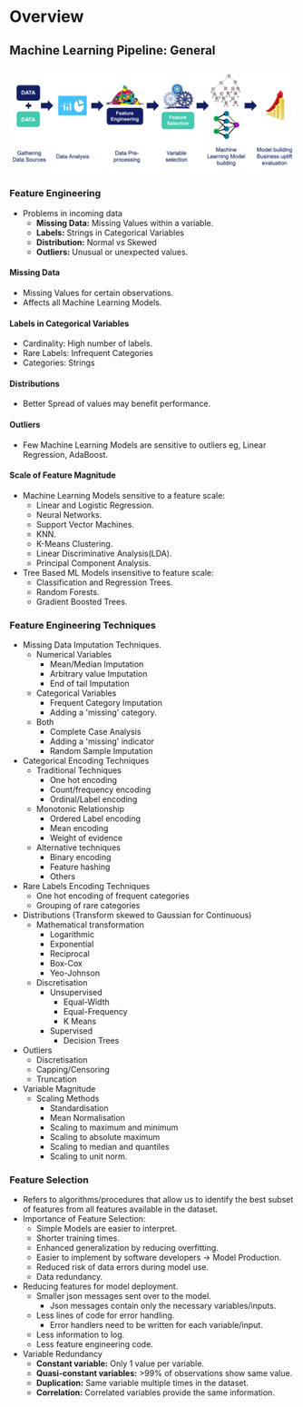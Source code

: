 # Overview

## Machine Learning Pipeline: General

![](..%2Ffiles%2Foverview%2Fml_pipeline_overview.png)

### Feature Engineering

- Problems in incoming data
  - **Missing Data:** Missing Values within a variable.
  - **Labels:** Strings in Categorical Variables
  - **Distribution:** Normal vs Skewed
  - **Outliers:** Unusual or unexpected values.

#### Missing Data
- Missing Values for certain observations.
- Affects all Machine Learning Models.

#### Labels in Categorical Variables
- Cardinality: High number of labels.
- Rare Labels: Infrequent Categories
- Categories: Strings

#### Distributions

- Better Spread of values may benefit performance.

#### Outliers

- Few Machine Learning Models are sensitive to outliers eg, Linear Regression, AdaBoost.

#### Scale of Feature Magnitude

- Machine Learning Models sensitive to a feature scale:
  - Linear and Logistic Regression.
  - Neural Networks.
  - Support Vector Machines.
  - KNN.
  - K-Means Clustering.
  - Linear Discriminative Analysis(LDA).
  - Principal Component Analysis.
- Tree Based ML Models insensitive to feature scale:
  - Classification and Regression Trees.
  - Random Forests.
  - Gradient Boosted Trees.

### Feature Engineering Techniques

- Missing Data Imputation Techniques.
  - Numerical Variables
    - Mean/Median Imputation
    - Arbitrary value Imputation
    - End of tail Imputation
  - Categorical Variables
    - Frequent Category Imputation
    - Adding a 'missing' category.
  - Both
    - Complete Case Analysis
    - Adding a 'missing' indicator
    - Random Sample Imputation
- Categorical Encoding Techniques
  - Traditional Techniques
    - One hot encoding
    - Count/frequency encoding
    - Ordinal/Label encoding
  - Monotonic Relationship
    - Ordered Label encoding
    - Mean encoding
    - Weight of evidence
  - Alternative techniques
    - Binary encoding
    - Feature hashing
    - Others
- Rare Labels Encoding Techniques
  - One hot encoding of frequent categories
  - Grouping of rare categories
- Distributions (Transform skewed to Gaussian for Continuous)
  - Mathematical transformation
    - Logarithmic
    - Exponential
    - Reciprocal
    - Box-Cox
    - Yeo-Johnson
  - Discretisation
    - Unsupervised
      - Equal-Width
      - Equal-Frequency
      - K Means
    - Supervised
      - Decision Trees
- Outliers
  - Discretisation
  - Capping/Censoring
  - Truncation
- Variable Magnitude
  - Scaling Methods
    - Standardisation
    - Mean Normalisation
    - Scaling to maximum and minimum
    - Scaling to absolute maximum
    - Scaling to median and quantiles
    - Scaling to unit norm.

### Feature Selection

- Refers to algorithms/procedures that allow us to identify the best subset of features from all features available in the dataset.
- Importance of Feature Selection:
  - Simple Models are easier to interpret.
  - Shorter training times.
  - Enhanced generalization by reducing overfitting.
  - Easier to implement by software developers -> Model Production.
  - Reduced risk of data errors during model use.
  - Data redundancy.
- Reducing features for model deployment.
  - Smaller json messages sent over to the model.
    - Json messages contain only the necessary variables/inputs.
  - Less lines of code for error handling.
    - Error handlers need to be written for each variable/input.
  - Less information to log.
  - Less feature engineering code.
- Variable Redundancy
  - **Constant variable:** Only 1 value per variable.
  - **Quasi-constant variables:** >99% of observations show same value.
  - **Duplication:** Same variable multiple times in the dataset.
  - **Correlation:** Correlated variables provide the same information.